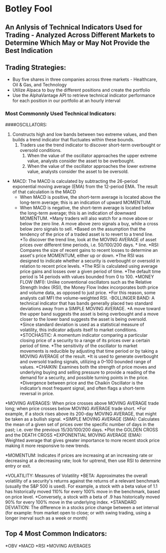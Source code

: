 # **Botley Fool**
## An Anlysis of Technical Indicators Used for Trading - Analyzed Across Different Markets to Determine Which May or May Not Provide the Best Indication


## Trading Strategies:
* Buy five shares in three companies across three markets - Healthcare, Oil & Gas, and Technology
* Utilize Alpaca to buy the different positions and create the portfolio
* Use the AlphaVantage API to retrieve technical indicator performance for each position in our portfolio at an hourly interval


### Most Commonnly Used Technical Indicators:
####OSCILLATORS:
1. Constructs high and low bands between two extreme values, and then builds a trend indicator that fluctuates within these bounds.
	1. Traders use the trend indicator to discover short-term overbought or oversold conditions.
		1. When the value of the oscillator approaches the upper extreme value, analysts consider the asset to be overbought.
		1. When the value of the oscillator approaches the lower extreme value, analysts consider the asset to be oversold.
	
* MACD: The MACD is calculated by subtracting the 26-period exponential moving average (EMA) from the 12-period EMA. The result of that calculation is the MACD
	* When MACD is positive, the short-term average is located above the long-term average; this is an indication of upward MOMENTUM.
	* When MACD is negative, the short-term average is located below the long-term average; this is an indication of downward MOMENTUM.
		    	*Many traders will also watch for a move above or below the zero line. A move above zero signals a buy, while a cross below zero signals to sell.
		    	*Based on the assumption that the tendency of the price of a traded asset is to revert to a trend line.
			*To discover the trend line, look at the MOVING AVERAGE of asset prices over different time periods, i.e. 50/100/200 days.
			* line.
	*RSI: Compares the size of recent gains to recent losses to determine an asset's price MOMENTUM, either up or down.
			*The RSI was designed to indicate whether a security is overbought or oversold in relation to recent price levels.
			*The RSI is calculated using average price gains and losses over a given period of time.
			*The default time period is 14 periods with values bounded from 0 to 100.
	*MONEY FLOW (MFI): Unlike conventional oscillators such as the Relative Strength Index (RSI), the Money Flow Index incorporates both price and volume data, as opposed to just price.
			*For this reason, some analysts call MFI the volume-weighted RSI.
	-BOLLINGER BAND: A technical indicator that has bands generally placed two standard deviations away from a SIMPLE MOVING AVERAGE.
			*A move toward the upper band suggests the asset is being overbought and a move closer to the lower band suggests the asset is being oversold. 
			*Since standard deviation is used as a statistical measure of volatility, this indicator adjusts itself to market conditions.
	*STOCHASTIC: A momentum indicator comparing a particular closing price of a security to a range of its prices over a certain period of time.
			*The sensitivity of the oscillator to market movements is reducible by adjusting that time period or by taking a MOVING AVERAGE of the result.
			*It is used to generate overbought and oversold trading signals, utilizing a 0–100 bounded range of values.
	*CHAIKIN: Examines both the strength of price moves and underlying buying and selling pressure to provide a reading of the demand for a security, and possible turning points in the price.
			*Divergence between price and the Chaikin Oscillator is the indicator’s most frequent signal, and often flags a short-term reversal in price.

*MOVING AVERAGES: When price crosses above MOVING AVERAGE trade long; when price crosses below MOVING AVERAGE trade short.
		*For example, if a stock rises above its 200-day MOVING AVERAGE, that might be taken as a bullish signal.
	*SIMPLE MOVING AVERAGE (SMA): Calculates the mean of a given set of prices over the specific number of days in the past; i.e. over the previous 15/30/100/200 days.
		*Plot the GOLDEN CROSS and the DEATH CROSS
	*EXPONENTIAL MOVING AVERAGE (EMA): Weighted average that gives greater importance to more recent stock price making it more responsive to new trends.

*MOMENTUM: Indicates if prices are increasing at an increasing rate or decreasing at a decreasing rate; look for uptrend, then use RSI to determine entry or exit.

*VOLATILITY: Measures of Volatility
	*BETA: Approximates the overall volatility of a security's returns against the returns of a relevant benchmark (usually the S&P 500 is used). For example, a stock with a beta value of 1.1 has historically moved 110% for every 100% move in the benchmark, based on price level.
		*Conversely, a stock with a beta of .9 has historically moved 90% for every 100% move in the underlying index.
	*STANDARD DEVIATION: The difference in a stocks price change between a set interval (for example: from market open to close; or with swing trading, using a longer inerval such as a week or month)


## Top 4 Most Common Indicators:

*OBV
*MACD
*RSI
*MOVING AVERAGES

			


